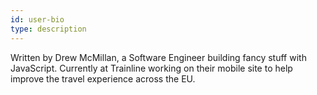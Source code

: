 ```yaml
---
id: user-bio
type: description
---
```


Written by Drew McMillan, a Software Engineer building fancy stuff with JavaScript. Currently at Trainline working on their mobile site to help improve the travel experience across the EU.
